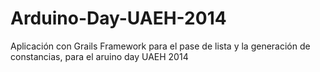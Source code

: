 Arduino-Day-UAEH-2014
=====================

Aplicación con Grails Framework para el pase de lista y la generación de constancias, para el aruino day UAEH 2014

